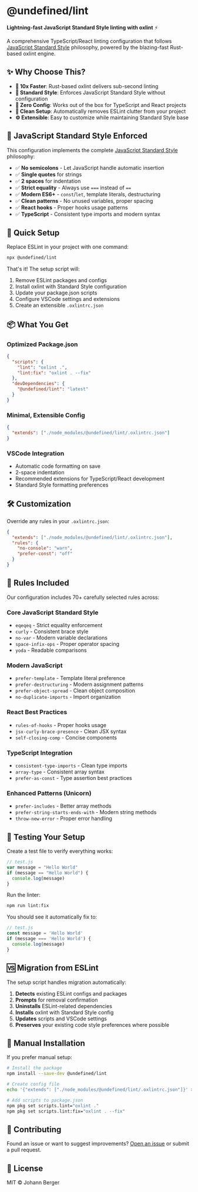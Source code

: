 # @undefined/lint

**Lightning-fast JavaScript Standard Style linting with oxlint** ⚡

A comprehensive TypeScript/React linting configuration that follows [JavaScript Standard Style](https://standardjs.com/) philosophy, powered by the blazing-fast Rust-based oxlint engine.

## ✨ Why Choose This?

- **🚀 10x Faster**: Rust-based oxlint delivers sub-second linting
- **📏 Standard Style**: Enforces JavaScript Standard Style without configuration
- **🎯 Zero Config**: Works out of the box for TypeScript and React projects
- **🧹 Clean Setup**: Automatically removes ESLint clutter from your project
- **⚙️ Extensible**: Easy to customize while maintaining Standard Style base

## 🎯 JavaScript Standard Style Enforced

This configuration implements the complete [JavaScript Standard Style](https://standardjs.com/) philosophy:

- ✅ **No semicolons** - Let JavaScript handle automatic insertion
- ✅ **Single quotes** for strings
- ✅ **2 spaces** for indentation
- ✅ **Strict equality** - Always use `===` instead of `==`
- ✅ **Modern ES6+** - `const`/`let`, template literals, destructuring
- ✅ **Clean patterns** - No unused variables, proper spacing
- ✅ **React hooks** - Proper hooks usage patterns
- ✅ **TypeScript** - Consistent type imports and modern syntax

## 🚀 Quick Setup

Replace ESLint in your project with one command:

```bash
npx @undefined/lint
```

That's it! The setup script will:
1. Remove ESLint packages and configs 
2. Install oxlint with Standard Style configuration
3. Update your package.json scripts
4. Configure VSCode settings and extensions
5. Create an extensible `.oxlintrc.json`

## 📦 What You Get

### Optimized Package.json
```json
{
  "scripts": {
    "lint": "oxlint .",
    "lint:fix": "oxlint . --fix"
  },
  "devDependencies": {
    "@undefined/lint": "latest"
  }
}
```

### Minimal, Extensible Config
```json
{
  "extends": ["./node_modules/@undefined/lint/.oxlintrc.json"]
}
```

### VSCode Integration
- Automatic code formatting on save
- 2-space indentation
- Recommended extensions for TypeScript/React development
- Standard Style formatting preferences

## 🛠 Customization

Override any rules in your `.oxlintrc.json`:

```json
{
  "extends": ["./node_modules/@undefined/lint/.oxlintrc.json"],
  "rules": {
    "no-console": "warn",
    "prefer-const": "off"
  }
}
```

## 🔧 Rules Included

Our configuration includes 70+ carefully selected rules across:

### Core JavaScript Standard Style
- `eqeqeq` - Strict equality enforcement
- `curly` - Consistent brace style  
- `no-var` - Modern variable declarations
- `space-infix-ops` - Proper operator spacing
- `yoda` - Readable comparisons

### Modern JavaScript
- `prefer-template` - Template literal preference
- `prefer-destructuring` - Modern assignment patterns
- `prefer-object-spread` - Clean object composition
- `no-duplicate-imports` - Import organization

### React Best Practices  
- `rules-of-hooks` - Proper hooks usage
- `jsx-curly-brace-presence` - Clean JSX syntax
- `self-closing-comp` - Concise components

### TypeScript Integration
- `consistent-type-imports` - Clean type imports
- `array-type` - Consistent array syntax
- `prefer-as-const` - Type assertion best practices

### Enhanced Patterns (Unicorn)
- `prefer-includes` - Better array methods
- `prefer-string-starts-ends-with` - Modern string methods
- `throw-new-error` - Proper error handling

## 🧪 Testing Your Setup

Create a test file to verify everything works:

```javascript
// test.js
var message = "Hello World"
if (message == "Hello World") {
  console.log(message)
}
```

Run the linter:
```bash
npm run lint:fix
```

You should see it automatically fix to:
```javascript
// test.js  
const message = 'Hello World'
if (message === 'Hello World') {
  console.log(message)
}
```

## 🆚 Migration from ESLint

The setup script handles migration automatically:

1. **Detects** existing ESLint configs and packages
2. **Prompts** for removal confirmation  
3. **Uninstalls** ESLint-related dependencies
4. **Installs** oxlint with Standard Style config
5. **Updates** scripts and VSCode settings
6. **Preserves** your existing code style preferences where possible

## 📖 Manual Installation

If you prefer manual setup:

```bash
# Install the package
npm install --save-dev @undefined/lint

# Create config file
echo '{"extends": ["./node_modules/@undefined/lint/.oxlintrc.json"]}' > .oxlintrc.json

# Add scripts to package.json
npm pkg set scripts.lint="oxlint ."
npm pkg set scripts.lint:fix="oxlint . --fix"
```

## 🤝 Contributing

Found an issue or want to suggest improvements? [Open an issue](https://github.com/JohnDeved/undefined-lint/issues) or submit a pull request.

## 📄 License

MIT © Johann Berger